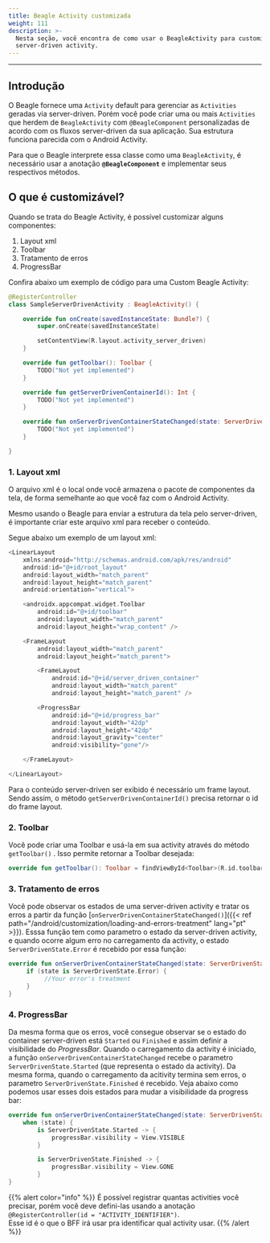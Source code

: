 ```yaml
---
title: Beagle Activity customizada
weight: 111
description: >-
  Nesta seção, você encontra de como usar o BeagleActivity para customizar sua
  server-driven activity.
---
```


---

## Introdução

O Beagle fornece uma `Activity` default para gerenciar as `Activities` geradas via server-driven. Porém você pode criar uma ou mais `Activities` que herdem de `BeagleActivity` com `@BeagleComponent` personalizadas de acordo com os fluxos server-driven da sua aplicação. Sua estrutura funciona parecida com o Android Activity.

Para que o Beagle interprete essa classe como uma `BeagleActivity`, é necessário usar a anotação **`@BeagleComponent`** e implementar seus respectivos métodos.

## O que é customizável?

Quando se trata do Beagle Activity, é possível customizar alguns componentes:

1. Layout xml
2. Toolbar
3. Tratamento de erros
4. ProgressBar

Confira abaixo um exemplo de código para uma Custom Beagle Activity:

```kotlin
@RegisterController
class SampleServerDrivenActivity : BeagleActivity() {

    override fun onCreate(savedInstanceState: Bundle?) {
        super.onCreate(savedInstanceState)

        setContentView(R.layout.activity_server_driven)
    }

    override fun getToolbar(): Toolbar {
        TODO("Not yet implemented")
    }

    override fun getServerDrivenContainerId(): Int {
        TODO("Not yet implemented")
    }

    override fun onServerDrivenContainerStateChanged(state: ServerDrivenState) {
        TODO("Not yet implemented")
    }

}
```

### 1. Layout xml

O arquivo xml é o local onde você armazena o pacote de componentes da tela, de forma semelhante ao que você faz com o Android Activity.

Mesmo usando o Beagle para enviar a estrutura da tela pelo server-driven, é importante criar este arquivo xml para receber o conteúdo.

Segue abaixo um exemplo de um layout xml:

```kotlin
<LinearLayout
    xmlns:android="http://schemas.android.com/apk/res/android"
    android:id="@+id/root_layout"
    android:layout_width="match_parent"
    android:layout_height="match_parent"
    android:orientation="vertical">

    <androidx.appcompat.widget.Toolbar
        android:id="@+id/toolbar"
        android:layout_width="match_parent"
        android:layout_height="wrap_content" />

    <FrameLayout
        android:layout_width="match_parent"
        android:layout_height="match_parent">

        <FrameLayout
            android:id="@+id/server_driven_container"
            android:layout_width="match_parent"
            android:layout_height="match_parent" />

        <ProgressBar
            android:id="@+id/progress_bar"
            android:layout_width="42dp"
            android:layout_height="42dp"
            android:layout_gravity="center"
            android:visibility="gone"/>

    </FrameLayout>

</LinearLayout>
```

Para o conteúdo server-driven ser exibido é necessário um frame layout. Sendo assim, o método `getServerDrivenContainerId()` precisa retornar o id do frame layout.

### 2. Toolbar

Você pode criar uma Toolbar e usá-la em sua activity através do método `getToolbar()` . Isso permite retornar a Toolbar desejada:

```kotlin
override fun getToolbar(): Toolbar = findViewById<Toolbar>(R.id.toolbar)
```

### 3. Tratamento de erros

Você pode observar os estados de uma server-driven activity e tratar os erros a partir da função [`onServerDrivenContainerStateChanged()`]({{< ref path="/android/customization/loading-and-errors-treatment" lang="pt" >}}). Esssa função tem como parametro o estado da server-driven activity, e quando ocorre algum erro no carregamento da activity, o estado `ServerDrivenState.Error` é recebido por essa função:

```kotlin
override fun onServerDrivenContainerStateChanged(state: ServerDrivenState) {
     if (state is ServerDrivenState.Error) {
          //Your error's treatment
     }
}
```

### 4. ProgressBar

Da mesma forma que os erros, você consegue observar se o estado do container server-driven está `Started` ou `Finished` e assim definir a visibilidade do *ProgressBar*. Quando o carregamento da activity é iniciado, a função `onServerDrivenContainerStateChanged` recebe o parametro `ServerDrivenState.Started` (que representa o estado da activity). Da mesma forma, quando o carregamento da acitivity termina sem erros, o parametro `ServerDrivenState.Finished` é recebido. Veja abaixo como podemos usar esses dois estados para mudar a visibilidade da progress bar:

```kotlin
override fun onServerDrivenContainerStateChanged(state: ServerDrivenState) {
    when (state) {
        is ServerDrivenState.Started -> {
            progressBar.visibility = View.VISIBLE
        }

        is ServerDrivenState.Finished -> {
            progressBar.visibility = View.GONE
        }
}
```

{{% alert color="info" %}}
É possível registrar quantas activities você precisar, porém você deve defini-las usando a anotação `@RegisterController(id = "ACTIVITY_IDENTIFIER")`.  
Esse id é o que o BFF irá usar pra identificar qual activity usar.
{{% /alert %}}
